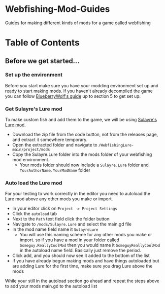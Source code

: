 # Webfishing-Mod-Guides
Guides for making different kinds of mods for a game called webfishing

# Table of Contents

## Before we get started...
### Set up the environment

Before you start make sure you have your modding environment set up and ready to start making mods. If you haven't already decompiled the game you can follow [BlueberryWolf's guide](https://github.com/BlueberryWolf/WEBFISHINGModdingGuide) up to section 5 to get set up.

### Get Sulayre's Lure mod

To make custom fish and add them to the game, we will be using [Sulayre's Lure mod](https://github.com/Sulayre/WebfishingLure). 
* Download the zip file from the code button, not from the releases page, and extract it somewhere temporary.
* Open the extracted folder and navigate to `/WebfishingLure-main/project/mods`
* Copy the Sulayre.Lure folder into the mods folder of your webfishing mod environment.
  * Your mods folder should now include a `Sulayre.Lure` folder and `YourAuthorName.YourModName` folder

### Auto load the Lure mod
For your testing to work correctly in the editor you need to autoload the Lure mod above any other mods you make or import.
* In your editor click on `Project -> Project Settings`
* Click the `autoload` tab
* Next to the `Path` text field click the folder button
* Navigate to `/mods/Sulayre.Lure` and select the main.gd file
* In the mod name field name it `SulayreLure`
  * You will use this naming scheme for any other mods you make or import. so if you have a mod in your folder called `Someguy.ReallyCoolMod` then you would name it `SomeguyReallyCoolMod` in the autoload name field. Basically just remove the period.
* Click add, and you should now see it added to the bottom of the list
* If you have already begun making mods and have things autoloaded but are adding Lure for the first time, make sure you drag Lure above the mods

While your still in the autoload section go ahead and repeat the steps above to add your mods main.gd to the autoload list






